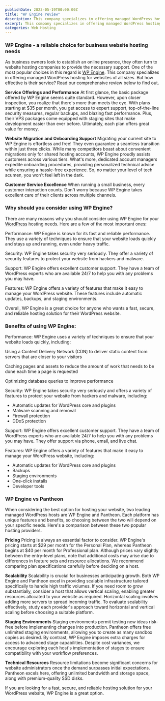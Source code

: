 ```yaml
---
publishDate: 2023-05-19T00:00:00Z
title: "WP Engine review"
description: This company specializes in offering managed WordPress hosting for websites of all sizes
excerpt: This company specializes in offering managed WordPress hosting for websites of all sizes
categories: Web Hosting
---
```


### WP Engine - a reliable choice for business website hosting needs

As business owners look to establish an online presence, they often turn to website hosting companies to provide the necessary support. One of the most popular choices in this regard is [WP Engine](https://wpengine.com/). This company specializes in offering managed WordPress hosting for websites of all sizes. But how effective is their service? Read our comprehensive review below to find out.

**Service Offerings and Performance** At first glance, the basic package offered by WP Engine seems quite standard. However, upon closer inspection, you realize that there's more than meets the eye. With plans starting at $35 per month, you get access to expert support, top-of-the-line security measures, regular backups, and blazing fast performance. Plus, their VPS packages come equipped with staging sites that make development easier than ever before. Ultimately, each plan offers great value for money.

**Website Migration and Onboarding Support** Migrating your current site to WP Engine is effortless and free! They even guarantee a seamless transition within just three clicks. While many competitors boast about convenient migrations only for shared hosting accounts, WP Engine proudly assists customers across various tiers. What's more, dedicated account managers expedite onboarding procedures, providing personalized technical advice while ensuring a hassle-free experience. So, no matter your level of tech acumen, you won't feel left in the dark.

**Customer Service Excellence** When running a small business, every customer interaction counts. Don't worry because WP Engine takes excellent care of their clients across multiple channels.

### Why should you consider using WP Engine?

There are many reasons why you should consider using WP Engine for your [WordPress](https://kokitree.com/posts/wordpress-review) hosting needs. Here are a few of the most important ones:

Performance: WP Engine is known for its fast and reliable performance. They use a variety of techniques to ensure that your website loads quickly and stays up and running, even under heavy traffic.

Security: WP Engine takes security very seriously. They offer a variety of security features to protect your website from hackers and malware.

Support: WP Engine offers excellent customer support. They have a team of WordPress experts who are available 24/7 to help you with any problems you may have.

Features: WP Engine offers a variety of features that make it easy to manage your WordPress website. These features include automatic updates, backups, and staging environments.

Overall, WP Engine is a great choice for anyone who wants a fast, secure, and reliable hosting solution for their WordPress website.

### Benefits of using WP Engine:

Performance: WP Engine uses a variety of techniques to ensure that your website loads quickly, including:

Using a Content Delivery Network (CDN) to deliver static content from servers that are closer to your visitors

Caching pages and assets to reduce the amount of work that needs to be done each time a page is requested

Optimizing database queries to improve performance

Security: WP Engine takes security very seriously and offers a variety of features to protect your website from hackers and malware, including:

- Automatic updates for WordPress core and plugins
- Malware scanning and removal
- Firewall protection
- DDoS protection

Support: WP Engine offers excellent customer support. They have a team of WordPress experts who are available 24/7 to help you with any problems you may have. They offer support via phone, email, and live chat.

Features: WP Engine offers a variety of features that make it easy to manage your WordPress website, including:

- Automatic updates for WordPress core and plugins
- Backups
- Staging environments
- One-click installs
- Developer tools

### WP Engine vs Pantheon

When considering the best option for hosting your website, two leading managed WordPress hosts are WP Engine and Pantheon. Each platform has unique features and benefits, so choosing between the two will depend on your specific needs. Here's a comparison between these two popular hosting providers.

**Pricing** Pricing is always an essential factor to consider. WP Engine's pricing starts at $29 per month for the Personal Plan, whereas Pantheon begins at $40 per month for Professional plan. Although prices vary slightly between the entry-level plans, note that additional costs may arise due to differences in feature sets and resource allocations. We recommend comparing plan specifications carefully before deciding on a host.

**Scalability** Scalability is crucial for businesses anticipating growth. Both WP Engine and Pantheon excel in providing scalable infrastructure tailored specifically to handle high traffic volumes. If you need room to grow substantially, consider a host that allows vertical scaling, enabling greater resources allocated to your website as required. Horizontal scaling involves adding more servers to spread incoming traffic. To evaluate scalability effectively, study each provider's approach toward horizontal and vertical scaling before choosing a suitable platform.

**Staging Environments** Staging environments permit testing new ideas risk-free before implementing changes into production. Pantheon offers free unlimited staging environments, allowing you to create as many sandbox copies as desired. By contrast, WP Engine imposes extra charges for access to advanced stage capabilities. Despite cost variances, we encourage exploring each host's implementation of stages to ensure compatibility with your workflow preferences.

**Technical Resources** Resource limitations become significant concerns for website administrators once the demand surpasses initial expectations. Pantheon excels here, offering unlimited bandwidth and storage space, along with premium-quality SSD disks.

If you are looking for a fast, secure, and reliable hosting solution for your WordPress website, WP Engine is a great option.
